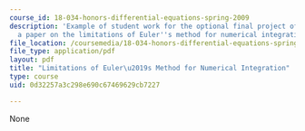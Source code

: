 ```yaml
---
course_id: 18-034-honors-differential-equations-spring-2009
description: 'Example of student work for the optional final project of the course:
  a paper on the limitations of Euler''s method for numerical integration.'
file_location: /coursemedia/18-034-honors-differential-equations-spring-2009/0d32257a3c298e690c67469629cb7227_MIT18_034s09_proj02_eulerl.pdf
file_type: application/pdf
layout: pdf
title: "Limitations of Euler\u2019s Method for Numerical Integration"
type: course
uid: 0d32257a3c298e690c67469629cb7227

---
```

None